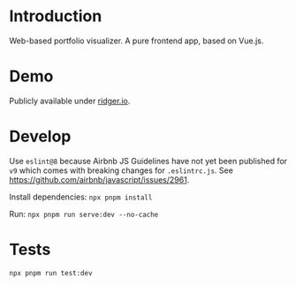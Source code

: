 # Introduction

Web-based portfolio visualizer. A pure frontend app, based on Vue.js. 

# Demo

Publicly available under [ridger.io](https://ridger.io/).

# Develop

Use `eslint@8` because Airbnb JS Guidelines have not yet been published for `v9` which comes
with breaking changes for `.eslintrc.js`. See https://github.com/airbnb/javascript/issues/2961.

Install dependencies: 
`npx pnpm install`

Run:
`npx pnpm run serve:dev --no-cache`

# Tests
`npx pnpm run test:dev`